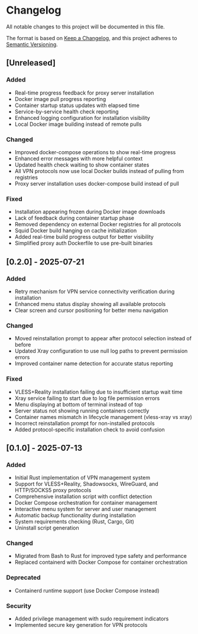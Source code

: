 # Changelog

All notable changes to this project will be documented in this file.

The format is based on [Keep a Changelog](https://keepachangelog.com/en/1.0.0/),
and this project adheres to [Semantic Versioning](https://semver.org/spec/v2.0.0.html).

## [Unreleased]

### Added
- Real-time progress feedback for proxy server installation
- Docker image pull progress reporting
- Container startup status updates with elapsed time
- Service-by-service health check reporting
- Enhanced logging configuration for installation visibility
- Local Docker image building instead of remote pulls

### Changed
- Improved docker-compose operations to show real-time progress
- Enhanced error messages with more helpful context
- Updated health check waiting to show container states
- All VPN protocols now use local Docker builds instead of pulling from registries
- Proxy server installation uses docker-compose build instead of pull

### Fixed
- Installation appearing frozen during Docker image downloads
- Lack of feedback during container startup phase
- Removed dependency on external Docker registries for all protocols
- Squid Docker build hanging on cache initialization
- Added real-time build progress output for better visibility
- Simplified proxy auth Dockerfile to use pre-built binaries

## [0.2.0] - 2025-07-21

### Added
- Retry mechanism for VPN service connectivity verification during installation
- Enhanced menu status display showing all available protocols
- Clear screen and cursor positioning for better menu navigation

### Changed
- Moved reinstallation prompt to appear after protocol selection instead of before
- Updated Xray configuration to use null log paths to prevent permission errors
- Improved container name detection for accurate status reporting

### Fixed
- VLESS+Reality installation failing due to insufficient startup wait time
- Xray service failing to start due to log file permission errors
- Menu displaying at bottom of terminal instead of top
- Server status not showing running containers correctly
- Container names mismatch in lifecycle management (vless-xray vs xray)
- Incorrect reinstallation prompt for non-installed protocols
- Added protocol-specific installation check to avoid confusion

## [0.1.0] - 2025-07-13

### Added
- Initial Rust implementation of VPN management system
- Support for VLESS+Reality, Shadowsocks, WireGuard, and HTTP/SOCKS5 proxy protocols
- Comprehensive installation script with conflict detection
- Docker Compose orchestration for container management
- Interactive menu system for server and user management
- Automatic backup functionality during installation
- System requirements checking (Rust, Cargo, Git)
- Uninstall script generation

### Changed
- Migrated from Bash to Rust for improved type safety and performance
- Replaced containerd with Docker Compose for container orchestration

### Deprecated
- Containerd runtime support (use Docker Compose instead)

### Security
- Added privilege management with sudo requirement indicators
- Implemented secure key generation for VPN protocols
